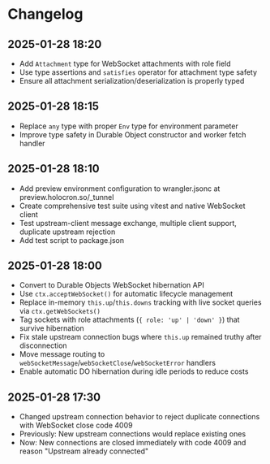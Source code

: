 # Changelog

## 2025-01-28 18:20

- Add `Attachment` type for WebSocket attachments with role field
- Use type assertions and `satisfies` operator for attachment type safety
- Ensure all attachment serialization/deserialization is properly typed

## 2025-01-28 18:15

- Replace `any` type with proper `Env` type for environment parameter
- Improve type safety in Durable Object constructor and worker fetch handler

## 2025-01-28 18:10

- Add preview environment configuration to wrangler.jsonc at preview.holocron.so/_tunnel
- Create comprehensive test suite using vitest and native WebSocket client
- Test upstream-client message exchange, multiple client support, duplicate upstream rejection
- Add test script to package.json

## 2025-01-28 18:00

- Convert to Durable Objects WebSocket hibernation API
- Use `ctx.acceptWebSocket()` for automatic lifecycle management
- Replace in-memory `this.up`/`this.downs` tracking with live socket queries via `ctx.getWebSockets()`
- Tag sockets with role attachments (`{ role: 'up' | 'down' }`) that survive hibernation
- Fix stale upstream connection bugs where `this.up` remained truthy after disconnection
- Move message routing to `webSocketMessage`/`webSocketClose`/`webSocketError` handlers
- Enable automatic DO hibernation during idle periods to reduce costs

## 2025-01-28 17:30

- Changed upstream connection behavior to reject duplicate connections with WebSocket close code 4009
- Previously: New upstream connections would replace existing ones
- Now: New connections are closed immediately with code 4009 and reason "Upstream already connected"
